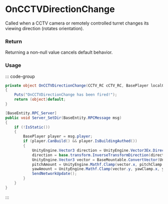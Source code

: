 # OnCCTVDirectionChange
<Badge type="info" text="Electronic"/><Badge type="danger" text="Carbon Compatible"/><Badge type="warning" text="Oxide Compatible"/>
Called when a CCTV camera or remotely controlled turret changes its viewing direction (rotates orientation).

### Return
Returning a non-null value cancels default behavior.

### Usage
::: code-group
```csharp [Example]
private object OnCCTVDirectionChange(CCTV_RC cCTV_RC, BasePlayer local0)
{
	Puts("OnCCTVDirectionChange has been fired!");
	return (object)default;
}
```
```csharp [Source — Assembly-CSharp @ CCTV_RC]
[BaseEntity.RPC_Server]
public void Server_SetDir(BaseEntity.RPCMessage msg)
{
	if (!IsStatic())
	{
		BasePlayer player = msg.player;
		if (player.CanBuild() && player.IsBuildingAuthed())
		{
			UnityEngine.Vector3 direction = UnityEngine.Vector3Ex.Direction(player.eyes.position, yaw.transform.position);
			direction = base.transform.InverseTransformDirection(direction);
			UnityEngine.Vector3 vector = BaseMountable.ConvertVector(UnityEngine.Quaternion.LookRotation(direction).eulerAngles);
			pitchAmount = UnityEngine.Mathf.Clamp(vector.x, pitchClamp.x, pitchClamp.y);
			yawAmount = UnityEngine.Mathf.Clamp(vector.y, yawClamp.x, yawClamp.y);
			SendNetworkUpdate();
		}
	}
}

```
:::
